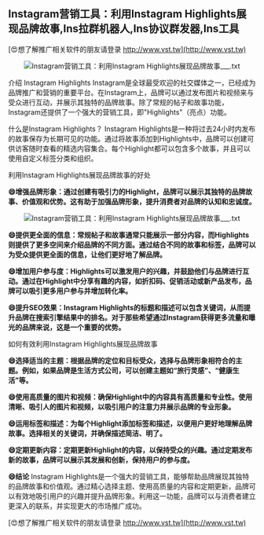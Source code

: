 ## **Instagram营销工具：利用Instagram Highlights展现品牌故事,Ins拉群机器人,Ins协议群发器,Ins工具**

[😍想了解推广相关软件的朋友请登录 http://www.vst.tw](http://www.vst.tw)

 <center><img src="https://vst.tw/MP4/tuiguang/png/6.png" alt="Instagram营销工具：利用Instagram Highlights展现品牌故事___.txt"></center>

介绍 Instagram Highlights
Instagram是全球最受欢迎的社交媒体之一，已经成为品牌推广和营销的重要平台。在Instagram上，品牌可以通过发布图片和视频来与受众进行互动，并展示其独特的品牌故事。除了常规的帖子和故事功能，Instagram还提供了一个强大的营销工具，即"Highlights"（亮点）功能。

什么是Instagram Highlights？
Instagram Highlights是一种将过去24小时内发布的故事保存为长期可见的功能。通过将故事添加到Highlights中，品牌可以创建可供访客随时查看的精选内容集合。每个Highlight都可以包含多个故事，并且可以使用自定义标签分类和组织。

利用Instagram Highlights展现品牌故事的好处

**😄增强品牌形象：通过创建有吸引力的Highlight，品牌可以展示其独特的品牌故事、价值观和优势。这有助于加强品牌形象，提升消费者对品牌的认知和忠诚度。**

 <center><img src="https://vst.tw/MP4/tuiguang/png/6.png" alt="Instagram营销工具：利用Instagram Highlights展现品牌故事___.txt"></center>

**😄提供更全面的信息：常规帖子和故事通常只能展示一部分内容，而Highlights则提供了更多空间来介绍品牌的不同方面。通过结合不同的故事和标签，品牌可以为受众提供更全面的信息，让他们更好地了解品牌。**

**😄增加用户参与度：Highlights可以激发用户的兴趣，并鼓励他们与品牌进行互动。通过在Highlight中分享有趣的内容，如折扣码、促销活动或新产品发布，品牌可以吸引更多用户参与并增加转化率。**

**😄提升SEO效果：Instagram Highlights的标题和描述可以包含关键词，从而提升品牌在搜索引擎结果中的排名。对于那些希望通过Instagram获得更多流量和曝光的品牌来说，这是一个重要的优势。**

如何有效利用Instagram Highlights展现品牌故事

**😄选择适当的主题：根据品牌的定位和目标受众，选择与品牌形象相符合的主题。例如，如果品牌是生活方式公司，可以创建主题如“旅行灵感”、“健康生活”等。**

**😄使用高质量的图片和视频：确保Highlight中的内容具有高质量和专业性。使用清晰、吸引人的图片和视频，以吸引用户的注意力并展示品牌的专业形象。**

**😄运用标签和描述：为每个Highlight添加标签和描述，以便用户更好地理解品牌故事。选择相关的关键词，并确保描述简洁、明了。**

**😄定期更新内容：定期更新Highlight的内容，以保持受众的兴趣。通过定期发布新的故事，品牌可以展示其发展和创新，保持用户的参与度。**

**😄结论**
Instagram Highlights是一个强大的营销工具，能够帮助品牌展现其独特的品牌故事和价值观。通过精心选择主题、使用高质量的内容和定期更新，品牌可以有效地吸引用户的兴趣并提升品牌形象。利用这一功能，品牌可以与消费者建立更深入的联系，并实现更大的市场推广成功。

[😍想了解推广相关软件的朋友请登录 http://www.vst.tw](http://www.vst.tw)



